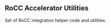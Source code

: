 RoCC Accelerator Utilities
--------------------------

Set of RoCC integration helper code and utilities.
